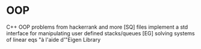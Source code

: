 # OOP
C++ OOP problems from hackerrank and more
[SQ] files implement a std interface for manipulating user defined stacks/queues
[EG] solving systems of linear eqs "à l'aide d'"Eigen Library
